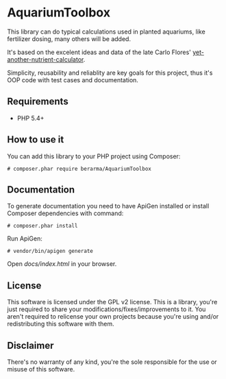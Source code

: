 # AquariumToolbox

This library can do typical calculations used in planted aquariums, like
fertilizer dosing, many others will be added.

It's based on the excelent ideas and data of the late Carlo Flores'
[yet-another-nutrient-calculator](https://github.com/flores/yet-another-nutrient-calculator).

Simplicity, reusability and reliablity are key goals for this project, thus
it's OOP code with test cases and documentation.

## Requirements

  + PHP 5.4+

## How to use it

You can add this library to your PHP project using Composer:

```
# composer.phar require berarma/AquariumToolbox
```

## Documentation

To generate documentation you need to have ApiGen installed or install Composer
dependencies with command:

```
# composer.phar install
```

Run ApiGen:

```
# vendor/bin/apigen generate
```

Open _docs/index.html_ in your browser.

## License

This software is licensed under the GPL v2 license. This is a library, you're
just required to share your modifications/fixes/improvements to it. You aren't
required to relicense your own projects because you're using and/or
redistributing this software with them.

## Disclaimer

There's no warranty of any kind, you're the sole responsible for the use or
misuse of this software.
